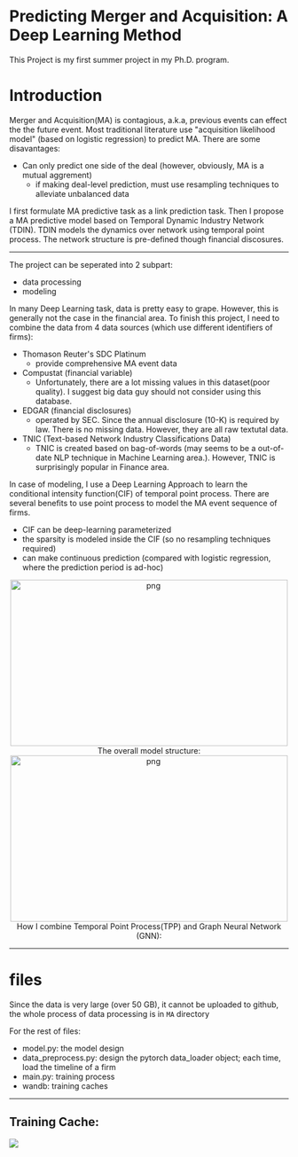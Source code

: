 # Predicting Merger and Acquisition: A Deep Learning Method


This Project is my first summer project in my Ph.D. program. 

# Introduction
Merger and Acquisition(MA) is contagious, a.k.a, previous events can effect the the future event. Most traditional literature use "acquisition likelihood model" (based on logistic regression) to predict MA. There are some disavantages:
- Can only predict one side of the deal (however, obviously, MA is a mutual aggrement)
    - if making deal-level prediction, must use resampling techniques to alleviate unbalanced data

I first formulate MA predictive task as a link prediction task. Then I propose a MA predictive model based on Temporal Dynamic Industry Network (TDIN). 
TDIN models the dynamics over network using temporal point process. The network structure is pre-defined though financial discosures.

---

The project can be seperated into 2 subpart:
- data processing
- modeling

In many Deep Learning task, data is pretty easy to grape. However, this is generally not the case in the financial area. To finish this project, I need to combine the data from 4 data sources (which use different identifiers of firms):
- Thomason Reuter's SDC Platinum
    - provide comprehensive MA event data
- Compustat (financial variable)
    - Unfortunately, there are a lot missing values in this dataset(poor quality). I suggest big data guy should not consider using this database.
- EDGAR (financial disclosures)
    - operated by SEC. Since the annual disclosure (10-K) is required by law. There is no missing data. However, they are all raw textutal data.
- TNIC (Text-based Network Industry Classifications Data)
    - TNIC is created based on bag-of-words (may seems to be a out-of-date NLP technique in Machine Learning area.). However, TNIC is surprisingly popular in Finance area.


In case of modeling, I use a Deep Learning Approach to learn the conditional intensity function(CIF) of temporal point process. There are several benefits to use point process to model the MA event sequence of firms.
- CIF can be deep-learning parameterized
- the sparsity is modeled inside the CIF (so no resampling techniques required)
- can make continuous prediction (compared with logistic regression, where the prediction period is ad-hoc)

<p align="center">
    <img src="https://github.com/dayuyang1999/MA_packed/blob/master/structure.png" alt="png" width="500" height="300"/>The overall model structure:
    <img src="https://github.com/dayuyang1999/MA_packed/blob/master/tpp-gnn.png" alt="png" width="500" height="300"/>How I combine Temporal Point Process(TPP) and Graph Neural Network (GNN):


</p>







---
# files

Since the data is very large (over 50 GB), it cannot be uploaded to github, the whole process of data processing is in `MA` directory

For the rest of files:
- model.py: the model design
- data_preprocess.py: design the pytorch data_loader object; each time, load the timeline of a firm
- main.py: training process
- wandb: training caches



---



## Training Cache:

![](https://cdn.mathpix.com/snip/images/IT6TxGhQT9dbZjif3qv-tc_cpVT_ZNJZoHdqlGMN-Kc.original.fullsize.png)

